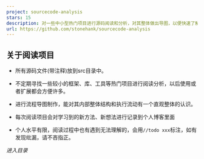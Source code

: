 ```yaml
---
project: sourcecode-analysis
stars: 15
description: 对一些中小型热门项目进行源码阅读和分析，对其整体做出导图，以便快速了解内部执行顺序
url: https://github.com/stonehank/sourcecode-analysis
---
```


关于阅读项目
------

-   所有源码文件(带注释)放到src目录中。
    
-   不定期寻找一些较小的框架、库、工具等热门项目进行阅读分析，以后使用或者扩展都会方便许多。
    
-   进行流程导图制作，能对其内部整体结构和执行流动有一个直观整体的认识。
    
-   每次阅读项目会对学习到的新方法、新想法进行记录到个人博客里面
    
-   个人水平有限，阅读过程中也有遇到无法理解的，会用`//todo xxx`标注，如有发现纰漏，请不吝指正。
    

_进入目录_
